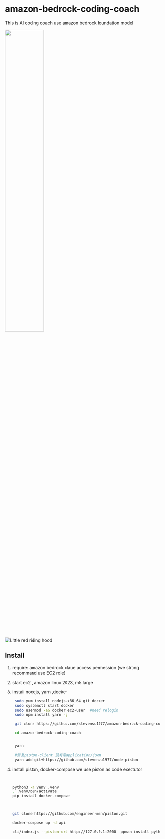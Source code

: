 # amazon-bedrock-coding-coach
This is AI coding coach use  amazon bedrock foundation model 


[<img src="https://i.ytimg.com/vi/Hc79sDi3f0U/maxresdefault.jpg" width="50%">](https://vimeo.com/879129321 "CodeCoach Demo")


[![Little red riding hood](https://i.stack.imgur.com/XCRlR.png)](https://vimeo.com/3514904 "Little red riding hood - Click to Watch!")


## Install 

1. require: amazon bedrock claue access permession (we strong recommand use EC2 role)

2. start ec2 , amazon linux 2023, m5.large

3. install nodejs, yarn ,docker 

   ```bash
    sudo yum install nodejs.x86_64 git docker
    sudo systemctl start docker
    sudo usermod -aG docker ec2-user  #need relogin 
    sudo npm install yarn -g
   
    git clone https://github.com/stevensu1977/amazon-bedrock-coding-coach.git
   
    cd amazon-bedrock-coding-coach


    yarn
    
    #修复piston-client 没有带application/json
    yarn add git+https://github.com/stevensu1977/node-piston

   ```
4. install piston, docker-compose 
   we use piston as code exectutor

   ```bash
   

   python3 -m venv .venv
   . .venv/bin/activate
   pip install docker-compose

   

   git clone https://github.com/engineer-man/piston.git

   docker-compose up -d api

   cli/index.js --piston-url http://127.0.0.1:2000  ppman install python=3.10.0

   ```
